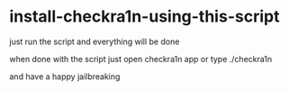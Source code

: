 # install-checkra1n-using-this-script
just run the script and everything will be done 

when done with the script just open checkra1n app or type ./checkra1n

and have a happy jailbreaking
